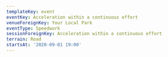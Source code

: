 ```yaml
---
templateKey: event
eventKey: Acceleration within a continuous effort
venueForeignKey: Your Local Park
eventType: Speedwork
sessionForeignKey: Acceleration within a continuous effort
terrain: Road
startsAt: '2020-09-01 19:00'
---
```

